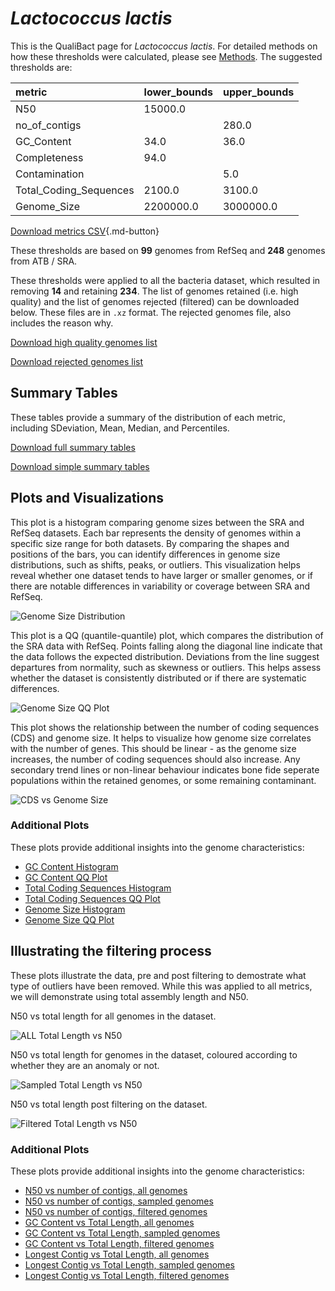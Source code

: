 # *Lactococcus lactis*

This is the QualiBact page for *Lactococcus lactis*. For detailed methods on how these thresholds were calculated, please see [Methods](../../methods.md).
The suggested thresholds are: 

| metric                 | lower_bounds   | upper_bounds   |
|:-----------------------|:---------------|:---------------|
| N50                    | 15000.0        |                |
| no_of_contigs          |                | 280.0          |
| GC_Content             | 34.0           | 36.0           |
| Completeness           | 94.0           |                |
| Contamination          |                | 5.0            |
| Total_Coding_Sequences | 2100.0         | 3100.0         |
| Genome_Size            | 2200000.0      | 3000000.0      |

[Download metrics CSV](Lactococcus_lactis_metrics.csv){.md-button}


These thresholds are based on **99** genomes from RefSeq and **248** genomes from ATB / SRA.

These thresholds were applied to all the bacteria dataset, which resulted in removing **14** and retaining **234**.
The list of genomes retained (i.e. high quality) and the list of genomes rejected (filtered) can be downloaded below. These files are in `.xz` format. The rejected genomes file, also includes the reason why.

[Download high quality genomes list](Lactococcus_lactis_high_quality_genomes.csv.xz)


[Download rejected genomes list](Lactococcus_lactis_filtered_out_genomes.csv.xz)



## Summary Tables
These tables provide a summary of the distribution of each metric, including SDeviation, Mean, Median, and Percentiles.

[Download full summary tables](summary.csv)

[Download simple summary tables](selected_summary.csv)

## Plots and Visualizations

This plot is a histogram comparing genome sizes between the SRA and RefSeq datasets. Each bar represents the density of genomes within a specific size range for both datasets. By comparing the shapes and positions of the bars, you can identify differences in genome size distributions, such as shifts, peaks, or outliers. This visualization helps reveal whether one dataset tends to have larger or smaller genomes, or if there are notable differences in variability or coverage between SRA and RefSeq.

![Genome Size Distribution](Genome_Size_refseq_histogram_kde.png)

This plot is a QQ (quantile-quantile) plot, which compares the distribution of the SRA data with RefSeq. Points falling along the diagonal line indicate that the data follows the expected distribution. Deviations from the line suggest departures from normality, such as skewness or outliers. This helps assess whether the dataset is consistently distributed or if there are systematic differences.

![Genome Size QQ Plot](Genome_Size_refseq_qqplot.png)

This plot shows the relationship between the number of coding sequences (CDS) and genome size. It helps to visualize how genome size correlates with the number of genes. This should be linear - as the genome size increases, the number of coding sequences should also increase. Any secondary trend lines or non-linear behaviour indicates bone fide seperate populations within the retained genomes, or some remaining contaminant. 

![CDS vs Genome Size](Lactococcus_lactis_CDS_vs_Genome_Size.png)

### Additional Plots

These plots provide additional insights into the genome characteristics:

- [GC Content Histogram](GC_Content_refseq_histogram_kde.png)
- [GC Content QQ Plot](GC_Content_refseq_qqplot.png)
- [Total Coding Sequences Histogram](Total_Coding_Sequences_refseq_histogram_kde.png)
- [Total Coding Sequences QQ Plot](Total_Coding_Sequences_refseq_qqplot.png)
- [Genome Size Histogram](Genome_Size_refseq_histogram_kde.png)
- [Genome Size QQ Plot](Genome_Size_refseq_qqplot.png)
## Illustrating the filtering process
These plots illustrate the data, pre and post filtering to demostrate what type of outliers have been removed. While this was applied to all metrics, we will demonstrate using total assembly length and N50.

N50 vs total length for all genomes in the dataset.

![ALL Total Length vs N50](Lactococcus_lactis_all_total_length_N50.png)

N50 vs total length for genomes in the dataset, coloured according to whether they are an anomaly or not.

![Sampled Total Length vs N50](Lactococcus_lactis_sample_total_length_N50.png)

N50 vs total length post filtering on the dataset.

![Filtered Total Length vs N50](Lactococcus_lactis_filt_total_length_N50.png)

### Additional Plots

These plots provide additional insights into the genome characteristics:

- [N50 vs number of contigs, all genomes](Lactococcus_lactis_all_N50_number.png)
- [N50 vs number of contigs, sampled genomes](Lactococcus_lactis_sample_N50_number.png)
- [N50 vs number of contigs, filtered genomes](Lactococcus_lactis_filt_N50_number.png)
- [GC Content vs Total Length, all genomes](Lactococcus_lactis_all_total_length_GC_Content.png)
- [GC Content vs Total Length, sampled genomes](Lactococcus_lactis_sample_total_length_GC_Content.png)
- [GC Content vs Total Length, filtered genomes](Lactococcus_lactis_filt_total_length_GC_Content.png)
- [Longest Contig vs Total Length, all genomes](Lactococcus_lactis_all_total_length_longest.png)
- [Longest Contig vs Total Length, sampled genomes](Lactococcus_lactis_sample_total_length_longest.png)
- [Longest Contig vs Total Length, filtered genomes](Lactococcus_lactis_filt_total_length_longest.png)
